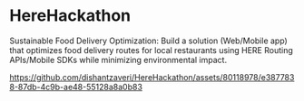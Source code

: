 # HereHackathon
Sustainable Food Delivery Optimization: Build a solution (Web/Mobile app) that optimizes food delivery routes for local restaurants using HERE Routing APIs/Mobile SDKs while minimizing environmental impact.


https://github.com/dishantzaveri/HereHackathon/assets/80118978/e3877838-87db-4c9b-ae48-55128a8a0b83

